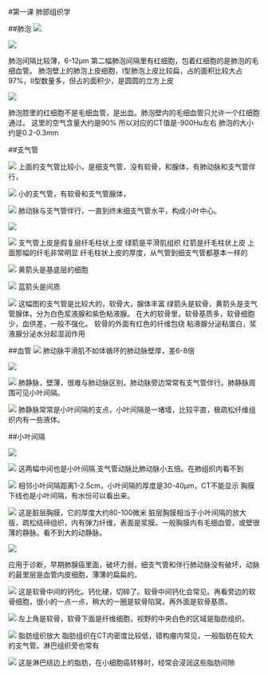 #第一课 肺部组织学

##肺泡
![](./_image/61841c2c329abf8de9ea67b4024b0c0.jpg)

![](./_image/9070c90ad0fc87d85ff4e58e3141cce.jpg)


肺泡间隔比较薄，6-12μm
第二幅肺泡间隔里有红细胞，包着红细胞的是肺泡的毛细血管。
肺泡壁上的肺泡上皮细胞，Ⅰ型肺泡上皮比较扁，占的面积比较大占97%，Ⅱ型数量多，但占的面积少，是圆圆的立方上皮

![](./_image/4509b4791d42e41d4559883e5cde910.jpg)

肺泡腔里的红细胞不是毛细血管，是出血。肺泡壁内的毛细血管只允许一个红细胞通过。
这里的空气含量大约是90%
所以对应的CT值是-900Hu左右
肺泡的大小约是0.2-0.3mm

##支气管

![](./_image/ee3d40771106efa73737c420a69861c.jpg)
上面的支气管比较小，是细支气管，没有软骨，和腺体，有肺动脉和支气管伴行，

![](./_image/70869fb5948ce6fdd7a89eeb41d17a5.jpg)
小的支气管，有软骨和支气管腺体，

![](./_image/d5a3d3272fef7173c27c2d3bc3ff59a.jpg)
肺动脉与支气管伴行，一直到终末细支气管水平，构成小叶中心。


![](./_image/d48e18a78839208354c9dc0eecce628.jpg)

![](./_image/3016e6f9a60ed9267d244e7b9632d43.jpg)
支气管上皮是假复层纤毛柱状上皮
绿箭是平滑肌组织
红箭是纤毛柱状上皮
上面那幅的纤毛非常明显
纤毛柱状上皮的厚度，从气管到细支气管都基本一样的

![](./_image/36a562de21833f991c4e178f3fa33d1.jpg)
黄箭头是基底层的细胞

![](./_image/638520099687560dc1e58aac77a5d9b.jpg)
蓝箭头是间质

![](./_image/5fc24ed37c6bf893cbd0195ee4d8cad.jpg)
这幅图的支气管是比较大的，软骨大，腺体丰富
绿箭头是软骨，黄箭头是支气管腺体，分为白色浆液腺和紫色粘液腺。
在大的软骨里，软骨基质多，软骨细胞少，血供差，一般不强化。
软骨的外面有红色的纤维包绕
粘液腺分泌粘蛋白，浆液腺分泌水分起湿润作用

##血管
![](./_image/b2b8b91995f0aa8a4553a3e743a6b98.jpg)
肺动脉平滑肌不如体循环的肺动脉壁厚，差6-8倍


![](./_image/4d1980305d554265396743ed738f1dd.jpg)

![](./_image/a72c1a863cef97adf8b56d86c5af9b0.jpg)
肺静脉，壁薄，很难与肺动脉区别，肺动脉旁边常常有支气管伴行。肺静脉周围可见小叶间隔。

![](./_image/9b969737ad558d82f1c1187a3a314a8.jpg)
肺静脉常常是小叶间隔的支点，小叶间隔是一堵墙，比较平直，极疏松纤维组织内有一些液体。

##小叶间隔

![](./_image/8da3c018ef67ebf9df53237cf212ddd.jpg)

![](./_image/72aa9e7502e3385104cc162fc540275.jpg)
这两幅中间也是小叶间隔
支气管动脉比肺动脉小五倍。在肺组织内看不到

![](./_image/0730289ebe1e02ad0b5e4640bc260ff.jpg)
相邻小叶间隔距离1-2.5cm，小叶间隔的厚度是30-40μm，CT不能显示
胸膜下线也是小叶间隔，有水份可以看出来。

![](./_image/fb86889a6e6698fd253d3ddd173c9ff.jpg)
这是脏层胸膜，它的厚度大约80-100微米
脏层胸膜相当于小叶间隔的放大版，疏松结缔组织，内有弹力纤维，表面是浆膜。一般胸膜内有毛细血管，或壁很薄的静脉。看不到大的动静脉。

![](./_image/ae3e8781fd48a24dd1c036faafa6473.jpg)

应用于诊断，早期肺腺癌里面，破坏力弱，细支气管和伴行肺动脉没有破坏，动脉的最里层是血管内皮细胞，薄薄的扁扁的。

![](./_image/059daaf904b44a09b72a329620f9a9f.jpg)
这是软骨中间的钙化。钙化硬，切碎了。软骨中间钙化会常见。再看旁边的软骨细胞，很小的一点一点，稍大的一圈是软骨陷窝，再外面是软骨基质。

![](./_image/3aa5fa5d2876781ce4279fda1ad5c1e.jpg)
左上角是软骨，软骨下面是纤维细胞，视野的中央白色的区域是脂肪组织。

![](./_image/100b486ecf8bb77fb952052a6bf264f.jpg)
脂肪组织放大
脂肪组织在CT内密度比较低，错构瘤内常见，一般脂肪在较大的支气管。淋巴组织旁也常有

![](./_image/a19ce76f6841f0d31743987ae69af0c.jpg)
这是淋巴结边上的脂肪，在小细胞癌转移时，经常会浸润这些脂肪间隙




